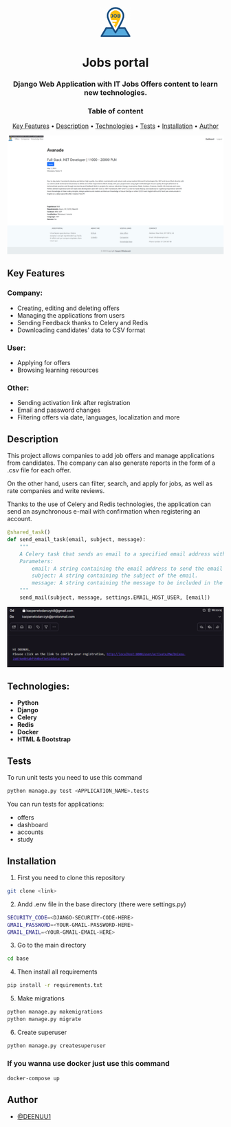 <div align="center">

<img style="max-width:70px" src="images/1690006.png"> 

# Jobs portal
### Django Web Application with IT Jobs Offers content to learn new technologies.
### Table of content
[Key Features](#key-features) •
[Description](#description) •
[Technologies](#technologies) •
[Tests](#tests) •
[Installation](#installation) •
[Author](#authors)

<img src="images/main.gif">

</div>

## Key Features
### Company:
  - Creating, editing and deleting offers
  - Managing the applications from users
  - Sending Feedback thanks to Celery and Redis
  - Downloading candidates' data to CSV format
### User:
  - Applying for offers
  - Browsing learning resources 

### Other:
  - Sending activation link after registration
  - Email and password changes 
  - Filtering offers via date, languages, localization and more 

## Description

This project allows companies to add job offers and manage applications from candidates. The company can also generate reports in the form of a .csv file for each offer. 

On the other hand, users can filter, search, and apply for jobs, as well as rate companies and write reviews.

Thanks to the use of Celery and Redis technologies, the application can send an asynchronous e-mail with confirmation when registering an account.

```python
@shared_task()
def send_email_task(email, subject, message):
    """
    A Celery task that sends an email to a specified email address with a given subject and message.
    Parameters:
        email: A string containing the email address to send the email to.
        subject: A string containing the subject of the email.
        message: A string containing the message to be included in the email.
    """
    send_mail(subject, message, settings.EMAIL_HOST_USER, [email])
```

<img src="images/activaationlink.png">

## Technologies:
- **Python** 
- **Django** 
- **Celery** 
- **Redis** 
- **Docker**
- **HTML & Bootstrap**


## Tests 
To run unit tests you need to use this command
```bash
python manage.py test <APPLICATION_NAME>.tests
```
You can run tests for applications:
- offers
- dashboard
- accounts
- study


## Installation


1. First you need to clone this repository
```bash
git clone <link>
```
2. Andd .env file in the base directory (there were settings.py)
```bash
SECURITY_CODE=<DJANGO-SECURITY-CODE-HERE>
GMAIL_PASSWORD=<YOUR-GMAIL-PASSWORD-HERE>
GMAIL_EMAIL=<YOUR-GMAIL-EMAIL-HERE>
```
3. Go to the main directory
```bash
cd base
```
4. Then install all requirements 
```bash
pip install -r requirements.txt
```
5. Make migrations 
```bash
python manage.py makemigrations
python manage.py migrate
```
6. Create superuser
```bash
python manage.py createsuperuser
```

### If you wanna use docker just use this command
```bash
docker-compose up
```



## Author

- [@DEENUU1](https://www.github.com/DEENUU1)
